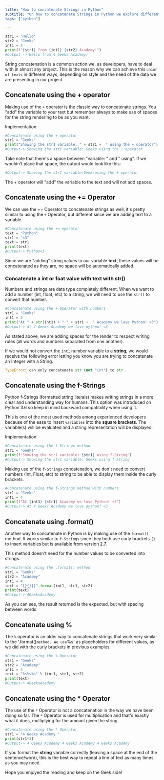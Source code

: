 ```yaml
---
title: "How to concatenate Strings in Python"
subtitle: "On how to concatenate Strings in Python we explore different ways to concatenate and your choosing will depend on your style and needs. We can concatenate using the + operator, f-Strings method, .format(), the % Operator and we can repeat a string by the means of the * Operator."
tags: ["python"]

---
```


```python 
str1 = "Hello"
str2 = "Geeks"
int1 = 4
print(f"{str1} from {int1} {str2} Academy!")
#Output -> Hello from 4 Geeks Academy!
```

String concatenation is a common action we, as developers, have to deal with in almost any project. This is the reason why we can achieve this `union of texts` in different ways, depending on style and the need of the data we are presenting in our project.

## Concatenate using the + operator

Making use of the `+` operator is the classic way to concatenate strings. You "add" the variable to your text but remember always to make use of spaces for the string rendering to be as you want.

Implementation: 

```python
#Concatenate using the + operator
str1 = "Geeks"
print("Showing the str1 variable: " + str1 +  " using the + operator")
#Output-> Showing the str1 variable: Geeks using the + operator
```

Take note that there's a space between "variable: " and " using". If we wouldn't place that space, the output would look like this:

```python
#Output-> Showing the str1 variable:Geeksusing the + operator
```
The + operator will "add" the variable to the text and will not add spaces.

## Concatenate using the += Operator

We can use the += Operator to concatenate strings as well, it's pretty similar to using the `+` Operator, but different since we are adding text to a variable.

```python
#Concatenate using the += operator
text = "Python"
str1 = "<3"
text+= str1
print(text)
#Output-> Python<3
```

Since we are "adding" string values to our variable **text**, these values will be concatenated as they are, no space will be automatically added.

### Concatenate a int or foat value with text with str()

Numbers and strings are data type completely different. When we want to add a number (int, float, etc) to a string, we will need to use the `str()` to convert that number.

```python
#Concatenate using the + Operator with numbers
str1 = "Geeks"
int1 = 4
print("At " + str(int1) + " " + str1 +  " Academy we love Python! <3")
#Output-> At 4 Geeks Academy we love python! <3
```

As stated above, we are adding spaces for the render to respect writing rules (all words and numbers separated from one another).

If we would not convert the `int1` number variable to a **string**, we would receive the following error letting you know you are trying to concatenate an Integer with a String.

```python
TypeError: can only concatenate str (not "int") to str
```


## Concatenate using the f-Strings

Python f-Strings (formatted string literals) makes writing strings in a more clear and understanding way for humans. This option was introduced on Python 3.6 so keep in mind backward compatibility when using it.

This is one of the most used methods among experienced developers because of the ease to insert `variables` into the **square brackets**. The variable(s) will be evaluated and a string representation will be displayed. 

Implementation: 

```python
#Concatenate using the f-Strings method
str1 = "Geeks"
print(f"Showing the str1 variable: {str1} using f-String")
#Output-> Showing the str1 variable: Geeks using f-String
```

Making use of the `f-Strings` concatenation, we don't need to convert numbers (Int, Float, etc) to string to be able to display them inside the curly brackets.

```python
#Concatenate using the f-Strings method with numbers 
str1 = "Geeks"
int1 = 4
print(f"At {int1} {str1} Academy we love Python! <3")
#Output-> At 4 Geeks Academy we love python! <3
```

## Concatenate using .format()

Another way to concatenate in Python is by making use of the `format()` method. It works similar to `f-Strings` since they both use curly brackets `{}` to insert variables but is available from version 2.7.

This method doesn't need for the number values to be converted into strings.

```python
#Concatenate using the .format() method
str1 = "Geeks"
str2 = "Academy"
int1 = 4
text = "{}{}{}".format(int1, str1, str2)
print(text)
#Output-> 4GeeksAcademy
```

As you can see, the result returned is the expected, but with spacing between words.

## Concatenate using %

The `%` operator is an older way to concatenate strings that work very similar to the '.format()` method. We use `%s` as placeholders for different values, as we did with the curly brackets in previous examples.

```python
#Concatenate using the % Operator
str1 = "Geeks"
str2 = "Academy"
int1 = 4
text = "%s%s%s" % (int1, str1, str2)
print(text)
#Output-> 4GeeksAcademy
```

## Concatenate using the * Operator 

The use of the `*` Operator is not a concatenation in the way we have been doing so far. The `*` Operator is used for multiplication and that's exactly what it does, multiplying for the amount given the string.

```python
#Concatenate using the * Operator
str1 = "4 Geeks Academy "
print(str1*3)
#Output-> 4 Geeks Academy 4 Geeks Academy 4 Geeks Academy 
```

If you format the **string** variable correctly (leaving a space at the end of the sentence/word), this is the best way to repeat a line of text as many times as you may need.


Hope you enjoyed the reading and keep on the Geek side!